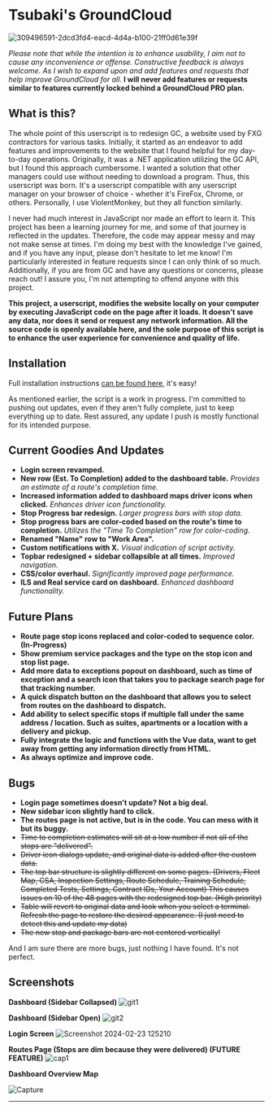 # Tsubaki's GroundCloud
![309496591-2dcd3fd4-eacd-4d4a-b100-21ff0d61e39f](https://github.com/trevorftp/Tsubakis-GroundCloud/assets/17115206/9f9c76ea-e183-40bd-8c20-7cb21d2a4f8d)

_Please note that while the intention is to enhance usability, I aim not to cause any inconvenience or offense. Constructive feedback is always welcome. As I wish to expand upon and add features and requests that help improve GroundCloud for all._ **I will never add features or requests similar to features currently locked behind a GroundCloud PRO plan.**

## What is this?
The whole point of this userscript is to redesign GC, a website used by FXG contractors for various tasks. Initially, it started as an endeavor to add features and improvements to the website that I found helpful for my day-to-day operations. Originally, it was a .NET application utilizing the GC API, but I found this approach cumbersome. I wanted a solution that other managers could use without needing to download a program. Thus, this userscript was born. It's a userscript compatible with any userscript manager on your browser of choice - whether it's FireFox, Chrome, or others. Personally, I use ViolentMonkey, but they all function similarly.

I never had much interest in JavaScript nor made an effort to learn it. This project has been a learning journey for me, and some of that journey is reflected in the updates. Therefore, the code may appear messy and may not make sense at times. I'm doing my best with the knowledge I've gained, and if you have any input, please don't hesitate to let me know! I'm particularly interested in feature requests since I can only think of so much. Additionally, if you are from GC and have any questions or concerns, please reach out! I assure you, I'm not attempting to offend anyone with this project.

**This project, a userscript, modifies the website locally on your computer by executing JavaScript code on the page after it loads. It doesn't save any data, nor does it send or request any network information. All the source code is openly available here, and the sole purpose of this script is to enhance the user experience for convenience and quality of life.**

## Installation

Full installation instructions [can be found here](https://github.com/trevorftp/Tsubakis-GroundCloud/blob/main/Installion%20Instructions.md), it's easy!

As mentioned earlier, the script is a work in progress. I'm committed to pushing out updates, even if they aren't fully complete, just to keep everything up to date. Rest assured, any update I push is mostly functional for its intended purpose.

## Current Goodies And Updates

- **Login screen revamped.** 
- **New row (Est. To Completion) added to the dashboard table.** *Provides an estimate of a route's completion time.*
- **Increased information added to dashboard maps driver icons when clicked.** *Enhances driver icon functionality.*
- **Stop Progress bar redesign.** *Larger progress bars with stop data.*
- **Stop progress bars are color-coded based on the route's time to completion.** *Utilizes the "Time To Completion" row for color-coding.*
- **Renamed "Name" row to "Work Area".**
- **Custom notifications with X.** *Visual indication of script activity.*
- **Topbar redesigned + sidebar collapsible at all times.** *Improved navigation.*
- **CSS/color overhaul.** *Significantly improved page performance.*
- **ILS and Real service card on dashboard.** *Enhanced dashboard functionality.*

## Future Plans

- **Route page stop icons replaced and color-coded to sequence color. (In-Progress)**
- **Show premium service packages and the type on the stop icon and stop list page.**
- **Add more data to exceptions popout on dashboard, such as time of exception and a search icon that takes you to package search page for that tracking number.**
- **A quick dispatch button on the dashboard that allows you to select from routes on the dashboard to dispatch.**
- **Add ability to select specific stops if multiple fall under the same address / location. Such as suites, apartments or a location with a delivery and pickup.**
- **Fully integrate the logic and functions with the Vue data, want to get away from getting any information directly from HTML.**
- **As always optimize and improve code.**

## Bugs

- **Login page sometimes doesn't update? Not a big deal.**
- **New sidebar icon slightly hard to click.**
- **The routes page is not active, but is in the code. You can mess with it but its buggy.**
- ~~Time to completion estimates will sit at a low number if not all of the stops are "delivered".~~
- ~~Driver icon dialogs update, and original data is added after the custom data.~~
- ~~The top bar structure is slightly different on some pages. (Drivers, Fleet Map, CSA, Inspection Settings, Route Schedule, Training Schedule, Completed Tests, Settings, Contract IDs, Your Account) This causes issues on 10 of the 48 pages with the redesigned top bar. (High priority)~~
- ~~Table will revert to original data and look when you select a terminal. Refresh the page to restore the desired appearance. (I just need to detect this and update my data)~~
- ~~The new stop and package bars are not centered vertically!~~

And I am sure there are more bugs, just nothing I have found. It's not perfect.

## Screenshots

**Dashboard (Sidebar Collapsed)**
![git1](https://github.com/trevorftp/Tsubakis-GroundCloud/assets/17115206/1ae96f66-eeac-45d4-a423-d9047f57930a)

**Dashboard (Sidebar Open)**
![git2](https://github.com/trevorftp/Tsubakis-GroundCloud/assets/17115206/f35e6db7-6aca-4c03-9b4b-7c2e83cafb10)

**Login Screen**
![Screenshot 2024-02-23 125210](https://github.com/trevorftp/Tsubakis-GroundCloud/assets/17115206/626668d6-6d55-4246-8efb-3f5c4f336a49)

**Routes Page (Stops are dim because they were delivered) (FUTURE FEATURE)**
![cap1](https://github.com/trevorftp/Tsubakis-GroundCloud/assets/17115206/7af5eada-93e1-4ae8-8fa0-4ab0880c0765)

**Dashboard Overview Map**

![Capture](https://github.com/trevorftp/Tsubakis-GroundCloud/assets/17115206/233259ab-dff7-4726-ab2d-730088b20ec9)

---
